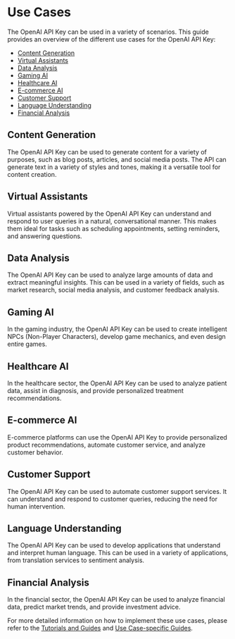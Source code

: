 # Use Cases

The OpenAI API Key can be used in a variety of scenarios. This guide provides an overview of the different use cases for the OpenAI API Key:

- [Content Generation](#content-generation)
- [Virtual Assistants](#virtual-assistants)
- [Data Analysis](#data-analysis)
- [Gaming AI](#gaming-ai)
- [Healthcare AI](#healthcare-ai)
- [E-commerce AI](#e-commerce-ai)
- [Customer Support](#customer-support)
- [Language Understanding](#language-understanding)
- [Financial Analysis](#financial-analysis)

## Content Generation

The OpenAI API Key can be used to generate content for a variety of purposes, such as blog posts, articles, and social media posts. The API can generate text in a variety of styles and tones, making it a versatile tool for content creation.

## Virtual Assistants

Virtual assistants powered by the OpenAI API Key can understand and respond to user queries in a natural, conversational manner. This makes them ideal for tasks such as scheduling appointments, setting reminders, and answering questions.

## Data Analysis

The OpenAI API Key can be used to analyze large amounts of data and extract meaningful insights. This can be used in a variety of fields, such as market research, social media analysis, and customer feedback analysis.

## Gaming AI

In the gaming industry, the OpenAI API Key can be used to create intelligent NPCs (Non-Player Characters), develop game mechanics, and even design entire games.

## Healthcare AI

In the healthcare sector, the OpenAI API Key can be used to analyze patient data, assist in diagnosis, and provide personalized treatment recommendations.

## E-commerce AI

E-commerce platforms can use the OpenAI API Key to provide personalized product recommendations, automate customer service, and analyze customer behavior.

## Customer Support

The OpenAI API Key can be used to automate customer support services. It can understand and respond to customer queries, reducing the need for human intervention.

## Language Understanding

The OpenAI API Key can be used to develop applications that understand and interpret human language. This can be used in a variety of applications, from translation services to sentiment analysis.

## Financial Analysis

In the financial sector, the OpenAI API Key can be used to analyze financial data, predict market trends, and provide investment advice.

For more detailed information on how to implement these use cases, please refer to the [Tutorials and Guides](TutorialsAndGuides.md) and [Use Case-specific Guides](UseCaseSpecificGuides.md).
